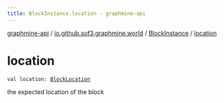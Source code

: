 ```yaml
---
title: BlockInstance.location - graphmine-api
---
```


[graphmine-api](../../index.html) / [io.github.sof3.graphmine.world](../index.html) / [BlockInstance](index.html) / [location](./location.html)

# location

`val location: `[`BlockLocation`](../-block-location/index.html)

the expected location of the block

